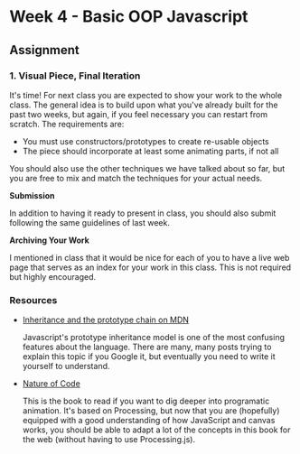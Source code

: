 # Week 4 - Basic OOP Javascript

## Assignment

### 1. Visual Piece, Final Iteration

It's time! For next class you are expected to show your work to the whole class. The general idea is to build upon what you've already built for the past two weeks, but again, if you feel necessary you can restart from scratch. The requirements are:

- You must use constructors/prototypes to create re-usable objects
- The piece should incorporate at least some animating parts, if not all

You should also use the other techniques we have talked about so far, but you are free to mix and match the techniques for your actual needs.

**Submission**

In addition to having it ready to present in class, you should also submit following the same guidelines of last week.

**Archiving Your Work**

I mentioned in class that it would be nice for each of you to have a live web page that serves as an index for your work in this class. This is not required but highly encouraged.

### Resources

- <a href="https://developer.mozilla.org/en-US/docs/JavaScript/Guide/Inheritance_and_the_prototype_chain" target="_blank">Inheritance and the prototype chain on MDN</a>

    Javascript's prototype inheritance model is one of the most confusing features about the language. There are many, many posts trying to explain this topic if you Google it, but eventually you need to write it yourself to understand.

- <a href="http://natureofcode.com/book">Nature of Code</a>

    This is the book to read if you want to dig deeper into programatic animation. It's based on Processing, but now that you are (hopefully) equipped with a good understanding of how JavaScript and canvas works, you should be able to adapt a lot of the concepts in this book for the web (without having to use Processing.js).